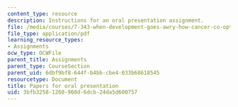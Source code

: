 ```yaml
---
content_type: resource
description: Instructions for an oral presentation assignment.
file: /media/courses/7-343-when-development-goes-awry-how-cancer-co-opts-mechanisms-of-embryogensis-fall-2009/3bfb32581260960d6dcb24da5d600757_MIT7_343F09_assn.pdf
file_type: application/pdf
learning_resource_types:
- Assignments
ocw_type: OCWFile
parent_title: Assignments
parent_type: CourseSection
parent_uid: 6dbf9bf8-644f-b4bb-cbe4-033b68618545
resourcetype: Document
title: Papers for oral presentation
uid: 3bfb3258-1260-960d-6dcb-24da5d600757
---
```

